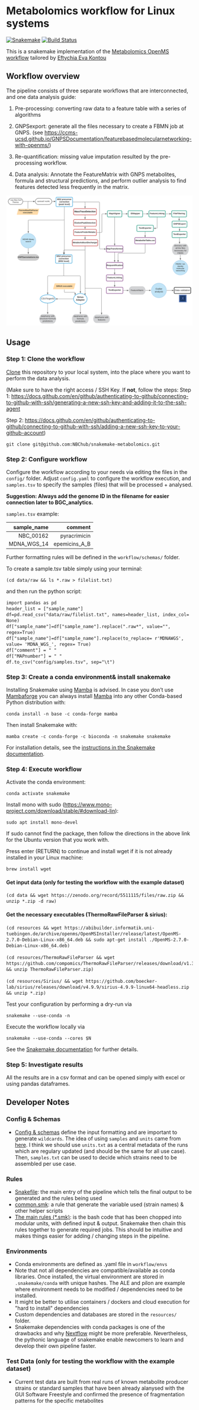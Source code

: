 # Metabolomics workflow for Linux systems
[![Snakemake](https://img.shields.io/badge/snakemake-≥6.7.0-brightgreen.svg)](https://snakemake.bitbucket.io)
[![Build Status](https://travis-ci.org/snakemake-workflows/snakemake-bgc-analytics.svg?branch=master)](https://travis-ci.org/snakemake-workflows/snakemake-bgc-analytics)

This is a snakemake implementation of the [Metabolomics OpenMS workflow](./OpenMS_workflow.ipynb) tailored by [Eftychia Eva Kontou](https://github.com/eeko-kon)
## Workflow overview

The pipeline consists of three separate workflows that are interconnected, and one data analysis guide:

1) Pre-processing: converting raw data to a feature table with a series of algorithms 

2) GNPSexport: generate all the files necessary to create a FBMN job at GNPS. (see https://ccms-ucsd.github.io/GNPSDocumentation/featurebasedmolecularnetworking-with-openms/) 

3) Re-quantification: missing value imputation resulted by the pre-processing workflow.

4) Data analysis: Annotate the FeatureMatrix with GNPS metabolites, formula and structural predictions, and perform outlier analysis to find features detected less frequently in the matrix.

![dag](/images/MetabolomicsFlow.svg)

## Usage
### Step 1: Clone the workflow

[Clone](https://help.github.com/en/articles/cloning-a-repository) this repository to your local system, into the place where you want to perform the data analysis.

(Make sure to have the right access / SSH Key. If **not**, follow the steps:
Step 1: https://docs.github.com/en/github/authenticating-to-github/connecting-to-github-with-ssh/generating-a-new-ssh-key-and-adding-it-to-the-ssh-agent

Step 2: https://docs.github.com/en/github/authenticating-to-github/connecting-to-github-with-ssh/adding-a-new-ssh-key-to-your-github-account)


    git clone git@github.com:NBChub/snakemake-metabolomics.git

### Step 2: Configure workflow

Configure the workflow according to your needs via editing the files in the `config/` folder. Adjust `config.yaml` to configure the workflow execution, and `samples.tsv` to specify the samples (files) that will be processed + analysed. 

**Suggestion: Always add the genome ID in the filename for easier connection later to BGC_analytics.**

`samples.tsv` example:

|  sample_name |       comment                |
|-------------:|-----------------------------:|
| NBC_00162    | pyracrimicin                 |
| MDNA_WGS_14  | epemicins_A_B                |


Further formatting rules will be defined in the `workflow/schemas/` folder.

To create a sample.tsv table simply using your terminal:
    
    (cd data/raw && ls *.raw > filelist.txt)

and then run the python script:

    import pandas as pd
    header_list = ["sample_name"]
    df=pd.read_csv("data/raw/filelist.txt", names=header_list, index_col= None)
    df["sample_name"]=df["sample_name"].replace(".raw*", value="", regex=True)
    df["sample_name"]=df["sample_name"].replace(to_replace= r'MDNAWGS', value= 'MDNA_WGS_', regex= True)
    df["comment"] = " "
    df["MAPnumber"] = " "
    df.to_csv("config/samples.tsv", sep="\t")

### Step 3: Create a conda environment& install snakemake

Installing Snakemake using [Mamba](https://github.com/mamba-org/mamba) is advised. In case you don’t use [Mambaforge](https://github.com/conda-forge/miniforge#mambaforge) you can always install [Mamba](https://github.com/mamba-org/mamba) into any other Conda-based Python distribution with:

    conda install -n base -c conda-forge mamba

Then install Snakemake with:

    mamba create -c conda-forge -c bioconda -n snakemake snakemake

For installation details, see the [instructions in the Snakemake documentation](https://snakemake.readthedocs.io/en/stable/getting_started/installation.html).

### Step 4: Execute workflow

Activate the conda environment:

    conda activate snakemake

Install mono with sudo (https://www.mono-project.com/download/stable/#download-lin):

    sudo apt install mono-devel

If sudo cannot find the package, then follow the directions in the above link for the Ubuntu version that you work with.

Press enter (RETURN) to continue and install wget if it is not already installed in your Linux machine:
    
    brew install wget

#### Get input data (only for testing the workflow with the example dataset)

    (cd data && wget https://zenodo.org/record/5511115/files/raw.zip && unzip *.zip -d raw)

#### Get the necessary executables (ThermoRawFileParser & sirius):

    (cd resources && wget https://abibuilder.informatik.uni-tuebingen.de/archive/openms/OpenMSInstaller/release/latest/OpenMS-2.7.0-Debian-Linux-x86_64.deb && sudo apt-get install ./OpenMS-2.7.0-Debian-Linux-x86_64.deb)
    
    (cd resources/ThermoRawFileParser && wget https://github.com/compomics/ThermoRawFileParser/releases/download/v1.3.4/ThermoRawFileParser.zip && unzip ThermoRawFileParser.zip)
    
    (cd resources/Sirius/ && wget https://github.com/boecker-lab/sirius/releases/download/v4.9.9/sirius-4.9.9-linux64-headless.zip  && unzip *.zip)

Test your configuration by performing a dry-run via

    snakemake --use-conda -n

Execute the workflow locally via

    snakemake --use-conda --cores $N

See the [Snakemake documentation](https://snakemake.readthedocs.io/en/stable/executable.html) for further details.

### Step 5: Investigate results
All the results are in a csv format and can be opened simply with excel or using pandas dataframes. 

## Developer Notes
### Config & Schemas
* [Config & schemas](https://snakemake.readthedocs.io/en/stable/snakefiles/configuration.html) define the input formatting and are important to generate `wildcards`. The idea of using `samples` and `units` came from [here](https://github.com/snakemake-workflows/dna-seq-gatk-variant-calling). I think we should use `units.txt` as a central metadata of the runs which are regulary updated (and should be the same for all use case). Then, `samples.txt` can be used to decide which strains need to be assembled per use case. 

### Rules
* [Snakefile](workflow/Snakefile): the main entry of the pipeline which tells the final output to be generated and the rules being used
* [common.smk](workflow/rules/common.smk): a rule that generate the variable used (strain names) & other helper scripts
* [The main rules (*.smk)](workflow/rules/): is the bash code that has been chopped into modular units, with defined input & output. Snakemake then chain this rules together to generate required jobs. This should be intuitive and makes things easier for adding / changing steps in the pipeline.

### Environments
* Conda environments are defined as .yaml file in `workflow/envs`
* Note that not all dependencies are compatible/available as conda libraries. Once installed, the virtual environment are stored in `.snakemake/conda` with unique hashes. The ALE and pilon are example where environment needs to be modified / dependencies need to be installed.
* It might be better to utilise containers / dockers and cloud execution for "hard to install" dependencies
* Custom dependencies and databases are stored in the `resources/` folder.
* Snakemake dependencies with conda packages is one of the drawbacks and why [Nextflow](https://www.nextflow.io/) might be more preferable. Nevertheless, the pythonic language of snakemake enable newcomers to learn and develop their own pipeline faster.

### Test Data (only for testing the workflow with the example dataset)
* Current test data are built from real runs of known metabolite producer strains or standard samples that have been already alanysed with the GUI Software Freestyle and confirmed the presence of fragmentation patterns for the specific metabolites


